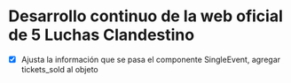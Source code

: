 # Desarrollo continuo de la web oficial de 5 Luchas Clandestino

- [x] Ajusta la información que se pasa el componente SingleEvent, agregar tickets_sold al objeto